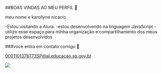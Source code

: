 ##BOAS VINDAS AO MEU PERFIL 💓 

meu nome e karollyne nicacio

-Estou visitando a Alura.
-estou desenvolvendo na linguagem JavaScript
-utilizo esse espaço para minha organização e compartilhamento dos meus projetos desenvolvidos

###voce entra em contato comigo 💌

0001101378773SP@al.educacao.sp.gov.br

![](https://media1.tenor.com/m/yD4tDzW1xZMAAAAC/i-wanna-kiss-you-all-the-time.gif)
